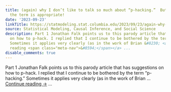 ```yaml
---
title: (again) why I don’t like to talk so much about “p-hacking.”  But sometimes
  the term is appropriate!
date: '2023-09-23'
linkTitle: https://statmodeling.stat.columbia.edu/2023/09/23/again-why-i-dont-like-to-talk-so-much-about-p-hacking/
source: Statistical Modeling, Causal Inference, and Social Science
description: Part 1 Jonathan Falk points us to this parody article that has suggestions
  on how to p-hack. I replied that I continue to be bothered by the term &#8220;p-hacking.&#8221;
  Sometimes it applies very clearly (as in the work of Brian &#8230; <a href="https://statmodeling.stat.columbia.edu/2023/09/23/again-why-i-dont-like-to-talk-so-much-about-p-hacking/">Continue
  reading <span class="meta-nav">&#8594;</span></a> ...
disable_comments: true
---
```

Part 1 Jonathan Falk points us to this parody article that has suggestions on how to p-hack. I replied that I continue to be bothered by the term &#8220;p-hacking.&#8221; Sometimes it applies very clearly (as in the work of Brian &#8230; <a href="https://statmodeling.stat.columbia.edu/2023/09/23/again-why-i-dont-like-to-talk-so-much-about-p-hacking/">Continue reading <span class="meta-nav">&#8594;</span></a> ...